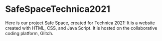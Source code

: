 # SafeSpaceTechnica2021
Here is our project Safe Space, created for Technica 2021!
It is a website created with HTML, CSS, and Java Script. It is hosted on the collaborative coding platform, Glitch.
